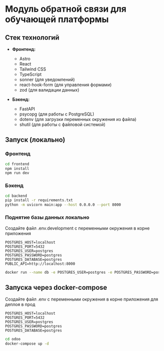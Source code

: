 # Модуль обратной связи для обучающей платформы

## Стек технологий

- **Фронтенд:**
  - Astro
  - React
  - Tailwind CSS
  - TypeScript
  - sonner (для уведомлений)
  - react-hook-form (для управления формами)
  - zod (для валидации данных)

- **Бэкенд:**
  - FastAPI
  - psycopg (для работы с PostgreSQL)
  - dotenv (для загрузки переменных окружения из файла)
  - shutil (для работы с файловой системой)
    
## Запуск (локально)

### Фронтенд
```bash
cd frontend
npm install
npm run dev
```

### Бэкенд
```bash
cd backend
pip install -r requirements.txt
python -m uvicorn main:app --host 0.0.0.0 --port 8000
```

### Поднятие базы данных локально

Создайте файл .env.development с переменными окружения в корне приложения
```
POSTGRES_HOST=localhost
POSTGRES_PORT=5432
POSTGRES_USER=postgres
POSTGRES_PASSWORD=postgres
POSTGRES_DATABASE=postgres
PUBLIC_API=http://localhost:8000
```

```bash
docker run --name db -e POSTGRES_USER=postgres -e POSTGRES_PASSWORD=postgres -p 5432:5432 -d postgres
```

## Запуска через docker-compose

Создайте файл .env с переменными окружения в корне приложения для деплоя в прод
```
POSTGRES_HOST=localhost
POSTGRES_PORT=5432
POSTGRES_USER=postgres
POSTGRES_PASSWORD=postgres
POSTGRES_DATABASE=postgres
```

```bash
cd odoo
docker-compose up -d
```
